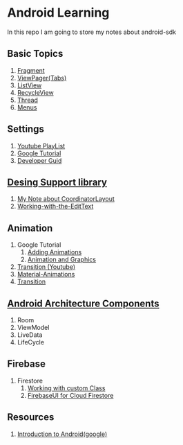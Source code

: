 # Android Learning

In this repo I am going to store my notes about android-sdk

## Basic Topics

1. [Fragment](fragment/)
1. [ViewPager(Tabs)](fragment/#basic-viewpager)
1. [ListView](listview/)
1. [RecycleView](recycleview/)
1. [Thread](thread/)
1. [Menus](https://www.youtube.com/watch?v=55dFyRM4Cfc&list=PLlyCyjh2pUe9wv-hU4my-Nen_SvXIzxGB&index=24)

## Settings
1. [Youtube PlayList](https://youtu.be/wY64_9Gp8_0)
1. [Google Tutorial](https://www.youtube.com/watch?v=cahwh-7ANMk&list=PLlyCyjh2pUe9wv-hU4my-Nen_SvXIzxGB&index=57)
1. [Developer Guid](https://developer.android.com/guide/topics/ui/settings.html)


## [Desing Support library](https://guides.codepath.com/android/Design-Support-Library)
1. [My Note about CoordinatorLayout](toolbar-navigation/toolbar_scroll.md)
1. [Working-with-the-EditText](https://github.com/codepath/android_guides/wiki/Working-with-the-EditText)

## Animation
1. Google Tutorial
    1. [Adding Animations](https://developer.android.com/training/animation/index.html)
    1. [Animation and Graphics](https://developer.android.com/guide/topics/graphics/index.html)
1. [Transition (Youtube)](https://www.youtube.com/watch?v=5e1Yh0fSZhQ)
1. [Material-Animations](https://github.com/lgvalle/Material-Animations)
1. [Transition](http://mikescamell.com/shared-element-transitions-updates/)


## [Android Architecture Components](https://developer.android.com/topic/libraries/architecture/index.html)

1. Room
1. ViewModel
1. LiveData
1. LifeCycle


## Firebase

1. Firestore
    1. [Working with custom Class](firebase/firestore.md)
    1. [FirebaseUI for Cloud Firestore](https://github.com/firebase/FirebaseUI-Android/blob/master/firestore/README.md)


## Resources

1. [Introduction to Android(google)](https://developer.android.com/guide/index.html)
